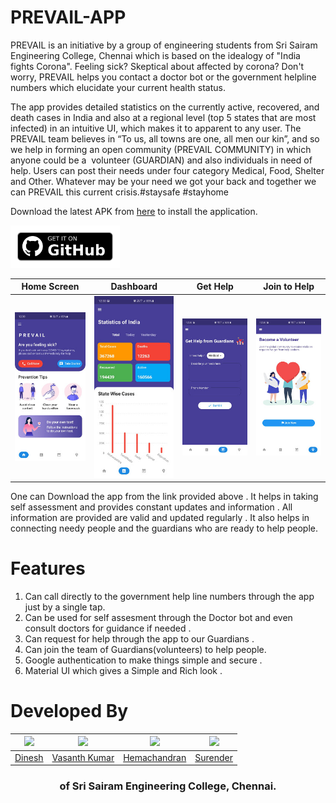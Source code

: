 # PREVAIL-APP

PREVAIL is an initiative by a group of engineering students from Sri Sairam Engineering College, Chennai which is based on the idealogy of "India fights Corona". Feeling sick? Skeptical about affected by corona? Don't worry, PREVAIL helps you contact a doctor bot or the government helpline numbers which elucidate your current health status.

The app provides detailed statistics on the currently active, recovered, and death cases in India and also at a regional level (top 5 states that are most infected) in an intuitive UI, which makes it to apparent to any user. The PREVAIL team believes in “To us, all towns are one, all men our kin”, and so we help in forming an open community (PREVAIL COMMUNITY) in which anyone could be a 
volunteer (GUARDIAN) and also individuals in need of help. Users can post their needs under four category Medical, Food, Shelter and Other. Whatever may be your need we got your back and together we can PREVAIL this current crisis.#staysafe #stayhome

Download the latest APK from [here](https://github.com/VasanthKumar14/PREVAIL-APP/releases/download/v1.0.0%2B1/app-release.apk) to install the application.

<td align="center"><a href="https://github.com/VasanthKumar14/PREVAIL-APP/releases/download/v1.0.0%2B1/app-release.apk"><img src="./images/get it on github.png" alt="Get it on Github" height="68"></a></td> <br/>

|            Home Screen            |          Dashboard           |           Get Help           |          Join to Help          |
| :-------------------------------: | :--------------------------: | :--------------------------: | :----------------------------: |
| ![image](./images/homescreen.jpg) | ![image](./images/stats.jpg) | ![image](images/getHelp.jpg) | ![image](./images/joinNow.jpg) |

One can Download the app from the link provided above . It helps in taking self assessment and provides constant updates and information . All information are provided are valid and updated regularly . It also helps in connecting needy people and the guardians who are ready to help people.

# Features

1. Can call directly to the government help line numbers through the app just by a single tap.
2. Can be used for self assesment through the Doctor bot and even consult doctors for guidance if needed .
3. Can request for help through the app to our Guardians .
4. Can join the team of Guardians(volunteers) to help people.
5. Google authentication to make things simple and secure .
6. Material UI which gives a Simple and Rich look .

# Developed By

| <img src="https://media-exp1.licdn.com/dms/image/C4D03AQEaD907G8bGMg/profile-displayphoto-shrink_200_200/0?e=1597881600&v=beta&t=xDekMk0MtcCoDsKd5QUWCtNQxMkN-Ul-dxixihX4qf8"> | <img src="https://media-exp1.licdn.com/dms/image/C5103AQFtDR0pthvauw/profile-displayphoto-shrink_200_200/0?e=1597881600&v=beta&t=d-s-gJkj83DgZT55scmFhaPWp7VxKtHvF4ipt8kO7Bk"> | <img src="https://media-exp1.licdn.com/dms/image/C5103AQHYKzlij4SC8A/profile-displayphoto-shrink_200_200/0?e=1597881600&v=beta&t=5s9Lp7QoE-KvDnWrsG0XfB1y4oJvaz7lbtaV3YXeMsc"> | <img src="https://media-exp1.licdn.com/dms/image/C5103AQHiKa4pl-MyYg/profile-displayphoto-shrink_200_200/0?e=1597881600&v=beta&t=Jn55nt1d_hjqPrfB98FIAiXM0_Tu0ziBUs8U6sgXGQs"> |
| :----------------------------------------------------------------------------------------------------------------------------------------------------------------------------: | :----------------------------------------------------------------------------------------------------------------------------------------------------------------------------: | :----------------------------------------------------------------------------------------------------------------------------------------------------------------------------: | :----------------------------------------------------------------------------------------------------------------------------------------------------------------------------: |
|                                                     <a href="https://www.linkedin.com/in/sy-d"  target="_blank">Dinesh</a>                                                     |                                        <a target="_blank" href="https://www.linkedin.com/in/vasanth-kumar-967810169/">Vasanth Kumar</a>                                        |                                            <a  target="_blank" href="https://www.linkedin.com/in/hemachandranvk/">Hemachandran</a>                                             |                                           <a  target="_blank" href="https://www.linkedin.com/in/surender-t-52b8b8183/">Surender</a>                                            |

<h3 align="center" style="width: 100%;text-align:center">of <b>Sri Sairam Engineering College, Chennai</b>.
